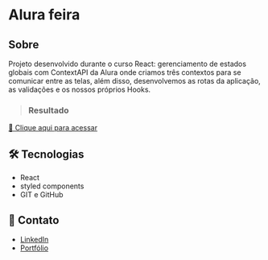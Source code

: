 # Alura feira

## Sobre
Projeto desenvolvido durante o curso React: gerenciamento de estados globais com ContextAPI da Alura onde criamos três contextos para se comunicar entre as telas, além disso, desenvolvemos as rotas da aplicação, as validações e os nossos próprios Hooks.
> ### Resultado

[🔗 Clique aqui para acessar]()

## 🛠 Tecnologias

- React
- styled components
- GIT e GitHub

## 🚀 Contato

- [LinkedIn](https://www.linkedin.com/in/lucas-rodrigues-perfil/)
- [Portfólio](https://portfolio-lucasrodrigues.netlify.app/)